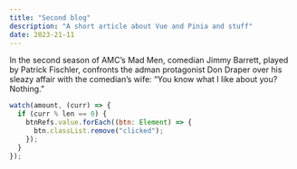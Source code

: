 ```yaml
---
title: "Second blog"
description: "A short article about Vue and Pinia and stuff"
date: 2023-21-11
---
```


In the second season of AMC’s Mad Men, comedian Jimmy Barrett, played by Patrick Fischler, confronts the adman protagonist Don Draper over his sleazy affair with the comedian’s wife: “You know what I like about you? Nothing.”

```js
watch(amount, (curr) => {
  if (curr % len == 0) {
    btnRefs.value.forEach((btn: Element) => {
      btn.classList.remove("clicked");
    });
  }
});
```

